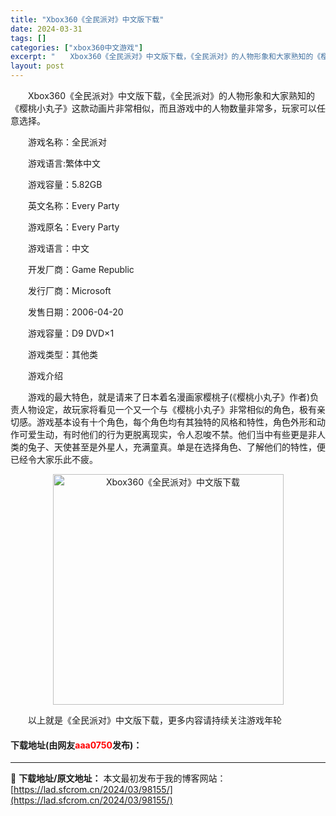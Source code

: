 ```yaml
---
title: "Xbox360《全民派对》中文版下载"
date: 2024-03-31
tags: []
categories: ["xbox360中文游戏"]
excerpt: "　　Xbox360《全民派对》中文版下载，《全民派对》的人物形象和大家熟知的《樱桃小丸子》这款动画片非常相似，而且游戏中的人物数量非常多，玩家可以任意选择。 　　游戏名称：全民派对 　　游戏语言:繁体中文 　　游戏容量：5.82GB 　　英文名称：Every Party 　　游戏原名：Every P&hellip;"
layout: post
---
```


 <p>　　Xbox360《全民派对》中文版下载，《全民派对》的人物形象和大家熟知的《樱桃小丸子》这款动画片非常相似，而且游戏中的人物数量非常多，玩家可以任意选择。</p> <p>　　游戏名称：全民派对</p> <p>　　游戏语言:繁体中文</p> <p>　　游戏容量：5.82GB</p> <p>　　英文名称：Every Party</p> <p>　　游戏原名：Every Party</p> <p>　　游戏语言：中文</p> <p>　　开发厂商：Game Republic</p> <p>　　发行厂商：Microsoft</p> <p>　　发售日期：2006-04-20</p> <p>　　游戏容量：D9 DVD&times;1</p> <p>　　游戏类型：其他类</p> <p>　　游戏介绍</p> <p>　　游戏的最大特色，就是请来了日本着名漫画家樱桃子(《樱桃小丸子》作者)负责人物设定，故玩家将看见一个又一个与《樱桃小丸子》非常相似的角色，极有亲切感。游戏基本设有十个角色，每个角色均有其独特的风格和特性，角色外形和动作可爱生动，有时他们的行为更脱离现实，令人忍唆不禁。他们当中有些更是非人类的兔子、天使甚至是外星人，充满童真。单是在选择角色、了解他们的特性，便已经令大家乐此不疲。</p> <p align="center"><img align="" border="0" src="https://lad.sfcrom.cn/wp-content/uploads/2024/03/20240330_66083de21eda0.jpg" width="369" alt="Xbox360《全民派对》中文版下载" /></p> <p>　　以上就是《全民派对》中文版下载，更多内容请持续关注游戏年轮</p> <p><h4>下载地址(由网友<font color="red">aaa0750</font>发布)：</h4></p> 

---
📖 **下载地址/原文地址：** 本文最初发布于我的博客网站：[https://lad.sfcrom.cn/2024/03/98155/](https://lad.sfcrom.cn/2024/03/98155/)
